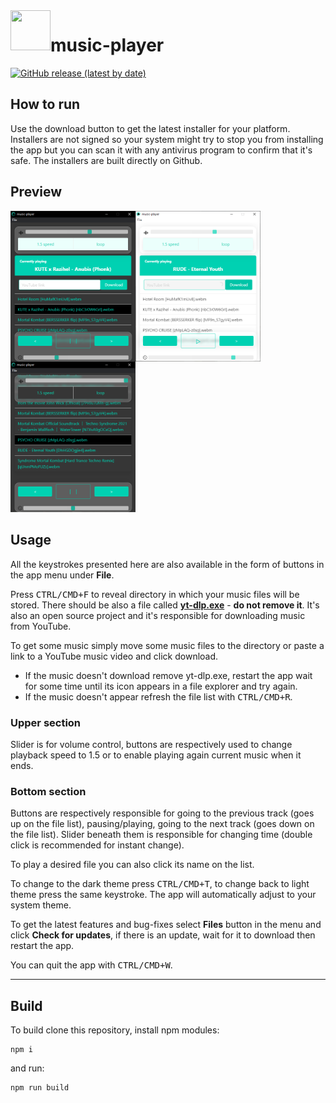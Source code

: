 <img align="left" height="64" width="64" src="./build/icon.ico">

# music-player

[![GitHub release (latest by date)](https://img.shields.io/github/v/release/LucasHazardous/music-player?color=00d1b2&label=download%20latest&style=for-the-badge)](https://github.com/LucasHazardous/music-player/releases/latest)

## How to run

Use the download button to get the latest installer for your platform. Installers are not signed so your system might try to stop you from installing the app but you can scan it with any antivirus program to confirm that it's safe. The installers are built directly on Github.

## Preview

<img align="left" width="200" src="./img/example1.png">
<img align="left" width="200" src="./img/example2.png">
<img width="200" src="./img/example3.png">

## Usage

All the keystrokes presented here are also available in the form of buttons in the app menu under **File**.

Press <kbd>CTRL/CMD+F</kbd> to reveal directory in which your music files will be stored. There should be also a file called [**yt-dlp.exe**](https://github.com/yt-dlp/yt-dlp) - **do not remove it**. It's also an open source project and it's responsible for downloading music from YouTube.

To get some music simply move some music files to the directory or paste a link to a YouTube music video and click download.

-   If the music doesn't download remove yt-dlp.exe, restart the app wait for some time until its icon appears in a file explorer and try again.
-   If the music doesn't appear refresh the file list with <kbd>CTRL/CMD+R</kbd>.

### Upper section

Slider is for volume control, buttons are respectively used to change playback speed to 1.5 or to enable playing again current music when it ends.

### Bottom section

Buttons are respectively responsible for going to the previous track (goes up on the file list), pausing/playing, going to the next track (goes down on the file list). Slider beneath them is responsible for changing time (double click is recommended for instant change).

To play a desired file you can also click its name on the list.

To change to the dark theme press <kbd>CTRL/CMD+T</kbd>, to change back to light theme press the same keystroke. The app will automatically adjust to your system theme.

To get the latest features and bug-fixes select **Files** button in the menu and click **Check for updates**, if there is an update, wait for it to download then restart the app.

You can quit the app with <kbd>CTRL/CMD+W</kbd>.

---

## Build

To build clone this repository, install npm modules:

```
npm i
```

and run:

```
npm run build
```
